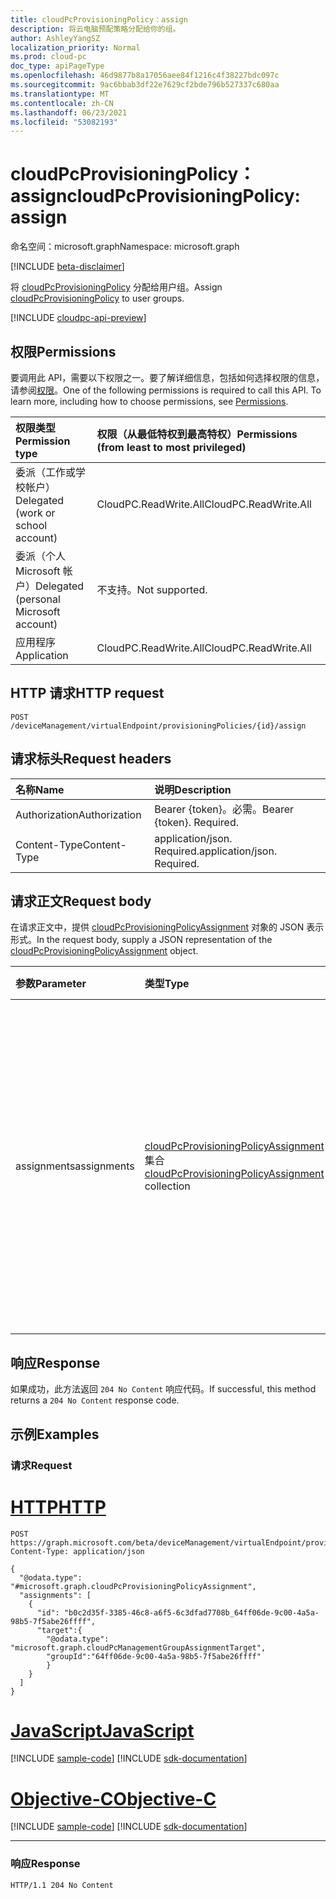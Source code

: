 ```yaml
---
title: cloudPcProvisioningPolicy：assign
description: 将云电脑预配策略分配给你的组。
author: AshleyYangSZ
localization_priority: Normal
ms.prod: cloud-pc
doc_type: apiPageType
ms.openlocfilehash: 46d9877b8a17056aee84f1216c4f38227bdc097c
ms.sourcegitcommit: 9ac6bbab3df22e7629cf2bde796b527337c680aa
ms.translationtype: MT
ms.contentlocale: zh-CN
ms.lasthandoff: 06/23/2021
ms.locfileid: "53082193"
---
```

# <a name="cloudpcprovisioningpolicy-assign"></a><span data-ttu-id="05ff4-103">cloudPcProvisioningPolicy：assign</span><span class="sxs-lookup"><span data-stu-id="05ff4-103">cloudPcProvisioningPolicy: assign</span></span>

<span data-ttu-id="05ff4-104">命名空间：microsoft.graph</span><span class="sxs-lookup"><span data-stu-id="05ff4-104">Namespace: microsoft.graph</span></span>

[!INCLUDE [beta-disclaimer](../../includes/beta-disclaimer.md)]

<span data-ttu-id="05ff4-105">将 [cloudPcProvisioningPolicy](../resources/cloudpcprovisioningpolicy.md) 分配给用户组。</span><span class="sxs-lookup"><span data-stu-id="05ff4-105">Assign [cloudPcProvisioningPolicy](../resources/cloudpcprovisioningpolicy.md) to user groups.</span></span>

[!INCLUDE [cloudpc-api-preview](../../includes/cloudpc-api-preview.md)]

## <a name="permissions"></a><span data-ttu-id="05ff4-106">权限</span><span class="sxs-lookup"><span data-stu-id="05ff4-106">Permissions</span></span>

<span data-ttu-id="05ff4-p101">要调用此 API，需要以下权限之一。要了解详细信息，包括如何选择权限的信息，请参阅[权限](/graph/permissions-reference)。</span><span class="sxs-lookup"><span data-stu-id="05ff4-p101">One of the following permissions is required to call this API. To learn more, including how to choose permissions, see [Permissions](/graph/permissions-reference).</span></span>

|<span data-ttu-id="05ff4-109">权限类型</span><span class="sxs-lookup"><span data-stu-id="05ff4-109">Permission type</span></span>|<span data-ttu-id="05ff4-110">权限（从最低特权到最高特权）</span><span class="sxs-lookup"><span data-stu-id="05ff4-110">Permissions (from least to most privileged)</span></span>|
|:---|:---|
|<span data-ttu-id="05ff4-111">委派（工作或学校帐户）</span><span class="sxs-lookup"><span data-stu-id="05ff4-111">Delegated (work or school account)</span></span>|<span data-ttu-id="05ff4-112">CloudPC.ReadWrite.All</span><span class="sxs-lookup"><span data-stu-id="05ff4-112">CloudPC.ReadWrite.All</span></span>|
|<span data-ttu-id="05ff4-113">委派（个人 Microsoft 帐户）</span><span class="sxs-lookup"><span data-stu-id="05ff4-113">Delegated (personal Microsoft account)</span></span>|<span data-ttu-id="05ff4-114">不支持。</span><span class="sxs-lookup"><span data-stu-id="05ff4-114">Not supported.</span></span>|
|<span data-ttu-id="05ff4-115">应用程序</span><span class="sxs-lookup"><span data-stu-id="05ff4-115">Application</span></span>|<span data-ttu-id="05ff4-116">CloudPC.ReadWrite.All</span><span class="sxs-lookup"><span data-stu-id="05ff4-116">CloudPC.ReadWrite.All</span></span>|

## <a name="http-request"></a><span data-ttu-id="05ff4-117">HTTP 请求</span><span class="sxs-lookup"><span data-stu-id="05ff4-117">HTTP request</span></span>

<!-- {
  "blockType": "ignored"
}
-->

``` http
POST /deviceManagement/virtualEndpoint/provisioningPolicies/{id}/assign
```

## <a name="request-headers"></a><span data-ttu-id="05ff4-118">请求标头</span><span class="sxs-lookup"><span data-stu-id="05ff4-118">Request headers</span></span>

|<span data-ttu-id="05ff4-119">名称</span><span class="sxs-lookup"><span data-stu-id="05ff4-119">Name</span></span>|<span data-ttu-id="05ff4-120">说明</span><span class="sxs-lookup"><span data-stu-id="05ff4-120">Description</span></span>|
|:---|:---|
|<span data-ttu-id="05ff4-121">Authorization</span><span class="sxs-lookup"><span data-stu-id="05ff4-121">Authorization</span></span>|<span data-ttu-id="05ff4-p102">Bearer {token}。必需。</span><span class="sxs-lookup"><span data-stu-id="05ff4-p102">Bearer {token}. Required.</span></span>|
|<span data-ttu-id="05ff4-124">Content-Type</span><span class="sxs-lookup"><span data-stu-id="05ff4-124">Content-Type</span></span>|<span data-ttu-id="05ff4-p103">application/json. Required.</span><span class="sxs-lookup"><span data-stu-id="05ff4-p103">application/json. Required.</span></span>|

## <a name="request-body"></a><span data-ttu-id="05ff4-127">请求正文</span><span class="sxs-lookup"><span data-stu-id="05ff4-127">Request body</span></span>

<span data-ttu-id="05ff4-128">在请求正文中，提供 [cloudPcProvisioningPolicyAssignment](../resources/cloudpcprovisioningpolicyassignment.md) 对象的 JSON 表示形式。</span><span class="sxs-lookup"><span data-stu-id="05ff4-128">In the request body, supply a JSON representation of the [cloudPcProvisioningPolicyAssignment](../resources/cloudpcprovisioningpolicyassignment.md) object.</span></span>

|<span data-ttu-id="05ff4-129">参数</span><span class="sxs-lookup"><span data-stu-id="05ff4-129">Parameter</span></span>|<span data-ttu-id="05ff4-130">类型</span><span class="sxs-lookup"><span data-stu-id="05ff4-130">Type</span></span>|<span data-ttu-id="05ff4-131">说明</span><span class="sxs-lookup"><span data-stu-id="05ff4-131">Description</span></span>|
|:---|:---|:---|
|<span data-ttu-id="05ff4-132">assignments</span><span class="sxs-lookup"><span data-stu-id="05ff4-132">assignments</span></span>|<span data-ttu-id="05ff4-133">[cloudPcProvisioningPolicyAssignment](../resources/cloudpcprovisioningpolicyassignment.md) 集合</span><span class="sxs-lookup"><span data-stu-id="05ff4-133">[cloudPcProvisioningPolicyAssignment](../resources/cloudpcprovisioningpolicyassignment.md) collection</span></span> | <span data-ttu-id="05ff4-134">要分配给相应目标组的云电脑预配策略资源的集合。</span><span class="sxs-lookup"><span data-stu-id="05ff4-134">The collection of cloud PC provisioning policy resources each to be assigned to the corresponding target group.</span></span> <span data-ttu-id="05ff4-135">目前Microsoft 365 Azure AD 中的安全组和安全组。</span><span class="sxs-lookup"><span data-stu-id="05ff4-135">Only Microsoft 365 groups and security groups in Azure AD are currently supported.</span></span> |

## <a name="response"></a><span data-ttu-id="05ff4-136">响应</span><span class="sxs-lookup"><span data-stu-id="05ff4-136">Response</span></span>

<span data-ttu-id="05ff4-137">如果成功，此方法返回 `204 No Content` 响应代码。</span><span class="sxs-lookup"><span data-stu-id="05ff4-137">If successful, this method returns a `204 No Content` response code.</span></span>

## <a name="examples"></a><span data-ttu-id="05ff4-138">示例</span><span class="sxs-lookup"><span data-stu-id="05ff4-138">Examples</span></span>

### <a name="request"></a><span data-ttu-id="05ff4-139">请求</span><span class="sxs-lookup"><span data-stu-id="05ff4-139">Request</span></span>


# <a name="http"></a>[<span data-ttu-id="05ff4-140">HTTP</span><span class="sxs-lookup"><span data-stu-id="05ff4-140">HTTP</span></span>](#tab/http)
<!-- {
  "blockType": "request",
  "name": "assign_cloudpcprovisioningpolicy",
  "@odata.type": "microsoft.graph.cloudPcProvisioningPolicyAssignment",
}
-->

``` http
POST https://graph.microsoft.com/beta/deviceManagement/virtualEndpoint/provisioningPolicies/{id}/assign
Content-Type: application/json

{
  "@odata.type": "#microsoft.graph.cloudPcProvisioningPolicyAssignment",
  "assignments": [
    {
      "id": "b0c2d35f-3385-46c8-a6f5-6c3dfad7708b_64ff06de-9c00-4a5a-98b5-7f5abe26ffff",
      "target":{
        "@odata.type": "microsoft.graph.cloudPcManagementGroupAssignmentTarget",
        "groupId":"64ff06de-9c00-4a5a-98b5-7f5abe26ffff"
        }
    }
  ]
}
```
# <a name="javascript"></a>[<span data-ttu-id="05ff4-141">JavaScript</span><span class="sxs-lookup"><span data-stu-id="05ff4-141">JavaScript</span></span>](#tab/javascript)
[!INCLUDE [sample-code](../includes/snippets/javascript/assign-cloudpcprovisioningpolicy-javascript-snippets.md)]
[!INCLUDE [sdk-documentation](../includes/snippets/snippets-sdk-documentation-link.md)]

# <a name="objective-c"></a>[<span data-ttu-id="05ff4-142">Objective-C</span><span class="sxs-lookup"><span data-stu-id="05ff4-142">Objective-C</span></span>](#tab/objc)
[!INCLUDE [sample-code](../includes/snippets/objc/assign-cloudpcprovisioningpolicy-objc-snippets.md)]
[!INCLUDE [sdk-documentation](../includes/snippets/snippets-sdk-documentation-link.md)]

---


### <a name="response"></a><span data-ttu-id="05ff4-143">响应</span><span class="sxs-lookup"><span data-stu-id="05ff4-143">Response</span></span>

<!-- {
  "blockType": "response",
  "truncated": true
}
-->

``` http
HTTP/1.1 204 No Content
```
